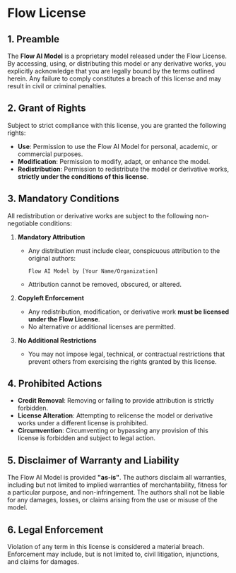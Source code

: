 # Flow License

## 1. Preamble

The **Flow AI Model** is a proprietary model released under the Flow License. By accessing, using, or distributing this model or any derivative works, you explicitly acknowledge that you are legally bound by the terms outlined herein. Any failure to comply constitutes a breach of this license and may result in civil or criminal penalties.

## 2. Grant of Rights

Subject to strict compliance with this license, you are granted the following rights:

* **Use**: Permission to use the Flow AI Model for personal, academic, or commercial purposes.
* **Modification**: Permission to modify, adapt, or enhance the model.
* **Redistribution**: Permission to redistribute the model or derivative works, **strictly under the conditions of this license**.

## 3. Mandatory Conditions

All redistribution or derivative works are subject to the following non-negotiable conditions:

1. **Mandatory Attribution**

   * Any distribution must include clear, conspicuous attribution to the original authors:

     ```
     Flow AI Model by [Your Name/Organization]
     ```
   * Attribution cannot be removed, obscured, or altered.

2. **Copyleft Enforcement**

   * Any redistribution, modification, or derivative work **must be licensed under the Flow License**.
   * No alternative or additional licenses are permitted.

3. **No Additional Restrictions**

   * You may not impose legal, technical, or contractual restrictions that prevent others from exercising the rights granted by this license.

## 4. Prohibited Actions

* **Credit Removal**: Removing or failing to provide attribution is strictly forbidden.
* **License Alteration**: Attempting to relicense the model or derivative works under a different license is prohibited.
* **Circumvention**: Circumventing or bypassing any provision of this license is forbidden and subject to legal action.

## 5. Disclaimer of Warranty and Liability

The Flow AI Model is provided **"as-is"**. The authors disclaim all warranties, including but not limited to implied warranties of merchantability, fitness for a particular purpose, and non-infringement. The authors shall not be liable for any damages, losses, or claims arising from the use or misuse of the model.

## 6. Legal Enforcement

Violation of any term in this license is considered a material breach. Enforcement may include, but is not limited to, civil litigation, injunctions, and claims for damages.
